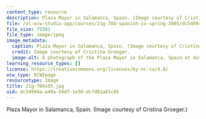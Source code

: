 ```yaml
---
content_type: resource
description: Plaza Mayor in Salamanca, Spain. (Image courtesy of Cristina Groeger.)
file: /ol-ocw-studio-app/courses/21g-704-spanish-iv-spring-2005/dc54994aa49a50d71e50dcfd01a81c85_21g-704s05.jpg
file_size: 75301
file_type: image/jpeg
image_metadata:
  caption: Plaza Mayor in Salamanca, Spain. (Image courtesy of Cristina Groeger.)
  credit: Image courtesy of Cristina Groeger.
  image-alt: A photograph of the Plaza Mayor in Salamanca, Spain at dusk.
learning_resource_types: []
license: https://creativecommons.org/licenses/by-nc-sa/4.0/
ocw_type: OCWImage
resourcetype: Image
title: 21g-704s05.jpg
uid: dc54994a-a49a-50d7-1e50-dcfd01a81c85
---
```

Plaza Mayor in Salamanca, Spain. (Image courtesy of Cristina Groeger.)